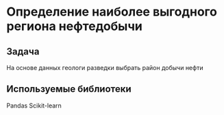 # Определение наиболее выгодного региона нефтедобычи

## Задача
На основе данных геологи разведки выбрать район добычи нефти

## Используемые библиотеки
Pandas
Scikit-learn
